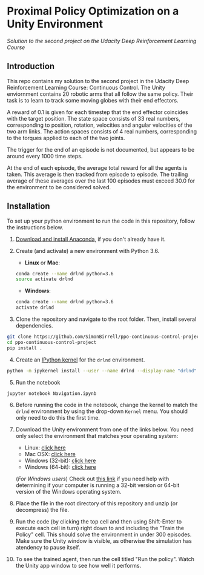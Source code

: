 # Proximal Policy Optimization on a Unity Environment
*Solution to the second project on the Udacity Deep Reinforcement Learning Course*

## Introduction
This repo contains my solution to the second project in the Udacity Deep Reinforcement Learning Course: Continuous Control. The Unity enviornment contains 20 robotic arms that all follow the same policy. Their task is to learn to track some moving globes with their end effectors.

A reward of 0.1 is given for each timestep that the end effector coincides with the target position. 
The state space consists of 33 real numbers, corresponding to position, rotation, velocities and angular velocities of the two arm links.
The action spaces consists of 4 real numbers, corresponding to the torques applied to each of the two joints.

The trigger for the end of an episode is not documented, but appears to be around every 1000 time steps.

At the end of each episode, the average total reward for all the agents is taken. This average is then tracked from episode to episode. The trailing average of these averages over the last 100 episodes must exceed 30.0 for the environment to be considered solved.

## Installation

To set up your python environment to run the code in this repository, follow the instructions below.

1. [Download and install Anaconda](https://www.anaconda.com/download/), if you don't already have it.


2. Create (and activate) a new environment with Python 3.6.

	- __Linux__ or __Mac__: 
	```bash
	conda create --name drlnd python=3.6
	source activate drlnd
	```
	- __Windows__: 
	```bash
	conda create --name drlnd python=3.6 
	activate drlnd
	```
	
3. Clone the repository and navigate to the root folder.  Then, install several dependencies.
```bash
git clone https://github.com/SimonBirrell/ppo-continuous-control-project.git
cd ppo-continuous-control-project
pip install .
```

4. Create an [IPython kernel](http://ipython.readthedocs.io/en/stable/install/kernel_install.html) for the `drlnd` environment.  
```bash
python -m ipykernel install --user --name drlnd --display-name "drlnd"
```

5. Run the notebook
```bash
jupyter notebook Navigation.ipynb
```

6. Before running the code in the notebook, change the kernel to match the `drlnd` environment by using the drop-down `Kernel` menu. You should only need to do this the first time. 

7. Download the Unity environment from one of the links below.  You need only select the environment that matches your operating system:
    - Linux: [click here](https://s3-us-west-1.amazonaws.com/udacity-drlnd/P2/Reacher/Reacher_Linux.zip)
    - Mac OSX: [click here](https://s3-us-west-1.amazonaws.com/udacity-drlnd/P2/Reacher/Reacher.app.zip)
    - Windows (32-bit): [click here](https://s3-us-west-1.amazonaws.com/udacity-drlnd/P2/Reacher/Reacher_Windows_x86.zip)
    - Windows (64-bit): [click here](https://s3-us-west-1.amazonaws.com/udacity-drlnd/P2/Reacher/Reacher_Windows_x86_64.zip)
    
    (_For Windows users_) Check out [this link](https://support.microsoft.com/en-us/help/827218/how-to-determine-whether-a-computer-is-running-a-32-bit-version-or-64) if you need help with determining if your computer is running a 32-bit version or 64-bit version of the Windows operating system.

8. Place the file in the root directory of this repository and unzip (or decompress) the file. 

9. Run the code (by clicking the top cell and then using Shift-Enter to execute each cell in turn) right down to and including the "Train the Policy" cell. This should solve the environment in under 300 episodes. Make sure the Unity window is visible, as otherwise the simulation has atendency to pause itself.

10. To see the trained agent, then run the cell titled "Run the policy". Watch the Unity app window to see how well it performs.



